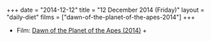+++
date = "2014-12-12"
title = "12 December 2014 (Friday)"
layout = "daily-diet"
films = ["dawn-of-the-planet-of-the-apes-2014"]
+++


* Film: [Dawn of the Planet of the Apes (2014)](/films/dawn-of-the-planet-of-the-apes-2014) +